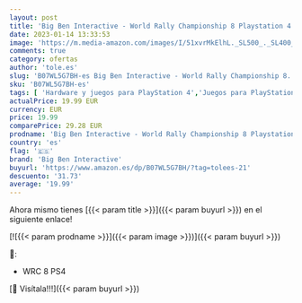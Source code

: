 ```yaml
---
layout: post
title: 'Big Ben Interactive - World Rally Championship 8 Playstation 4'
date: 2023-01-14 13:33:53
image: 'https://m.media-amazon.com/images/I/51xvrMkElhL._SL500_._SL400_.jpg'
comments: true
category: ofertas
author: 'tole.es'
slug: 'B07WL5G7BH-es Big Ben Interactive - World Rally Championship 8...'
sku: 'B07WL5G7BH-es'
tags: [ 'Hardware y juegos para PlayStation 4','Juegos para PlayStation 4','Videojuegos','big ben interactive','playstation','🇪🇸', ]
actualPrice: 19.99 EUR
currency: EUR
price: 19.99
comparePrice: 29.28 EUR
prodname: 'Big Ben Interactive - World Rally Championship 8 Playstation 4'
country: 'es'
flag: '🇪🇸'
brand: 'Big Ben Interactive'
buyurl: 'https://www.amazon.es/dp/B07WL5G7BH/?tag=tolees-21'
descuento: '31.73'
average: '19.99'
---
```


Ahora mismo tienes [{{< param title >}}]({{< param buyurl >}}) en el siguiente enlace!

[![{{< param prodname >}}]({{< param image >}})]({{< param buyurl >}})

🔎:

- WRC 8 PS4

[🛒 Visítala!!!]({{< param buyurl >}})
